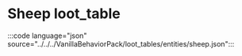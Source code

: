 # Sheep loot_table

:::code language="json" source="../../../VanillaBehaviorPack/loot_tables/entities/sheep.json":::